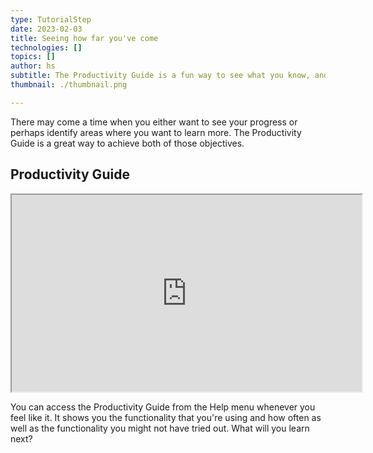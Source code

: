 ```yaml
---
type: TutorialStep
date: 2023-02-03
title: Seeing how far you've come
technologies: []
topics: []
author: hs
subtitle: The Productivity Guide is a fun way to see what you know, and what you don't!
thumbnail: ./thumbnail.png

---
```


There may come a time when you either want to see your progress or perhaps identify areas where you want to learn more. The Productivity Guide is a great way to achieve both of those objectives.

## Productivity Guide

<iframe width="560" height="315" src="https://www.youtube.com/embed/W0z9FVoG34c" >
</iframe>

You can access the Productivity Guide from the Help menu whenever you feel like it. It shows you the functionality that you're using and how often as well as the functionality you might not have tried out. What will you learn next?